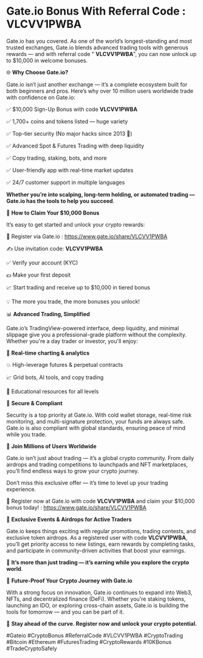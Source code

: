 # Gate.io Bonus With Referral Code : VLCVV1PWBA

Gate.io has you covered. As one of the world’s longest-standing and most trusted exchanges, Gate.io blends advanced trading tools with generous rewards — and with referral code " **VLCVV1PWBA**", you can now unlock up to $10,000 in welcome bonuses.

🌐 **Why Choose Gate.io?**

Gate.io isn’t just another exchange — it’s a complete ecosystem built for both beginners and pros. Here’s why over 10 million users worldwide trade with confidence on Gate.io:

✅ $10,000 Sign-Up Bonus with code **VLCVV1PWBA**

✅ 1,700+ coins and tokens listed — huge variety

✅ Top-tier security (No major hacks since 2013 💪)

✅ Advanced Spot & Futures Trading with deep liquidity

✅ Copy trading, staking, bots, and more

✅ User-friendly app with real-time market updates

✅ 24/7 customer support in multiple languages

**Whether you’re into scalping, long-term holding, or automated trading — Gate.io has the tools to help you succeed**.

🎁 **How to Claim Your $10,000 Bonus**

It’s easy to get started and unlock your crypto rewards:

📲 Register via Gate.io : https://www.gate.io/share/VLCVV1PWBA

✍️ Use invitation code: **VLCVV1PWBA**

✅ Verify your account (KYC)

💵 Make your first deposit

📈 Start trading and receive up to $10,000 in tiered bonus

💡 The more you trade, the more bonuses you unlock!

📊 **Advanced Trading, Simplified**

Gate.io’s TradingView-powered interface, deep liquidity, and minimal slippage give you a professional-grade platform without the complexity. Whether you're a day trader or investor, you'll enjoy:

🔧 **Real-time charting & analytics**

💥 High-leverage futures & perpetual contracts

📈 Grid bots, AI tools, and copy trading

🧠 Educational resources for all levels

💼 **Secure & Compliant**

Security is a top priority at Gate.io. With cold wallet storage, real-time risk monitoring, and multi-signature protection, your funds are always safe. Gate.io is also compliant with global standards, ensuring peace of mind while you trade.

🌟 **Join Millions of Users Worldwide**

Gate.io isn’t just about trading — it’s a global crypto community. From daily airdrops and trading competitions to launchpads and NFT marketplaces, you’ll find endless ways to grow your crypto journey.

Don’t miss this exclusive offer — it’s time to level up your trading experience.

🔗 Register now at Gate.io with code **VLCVV1PWBA** and claim your $10,000 bonus today! : https://www.gate.io/share/VLCVV1PWBA

🚀 **Exclusive Events & Airdrops for Active Traders**

Gate.io keeps things exciting with regular promotions, trading contests, and exclusive token airdrops. As a registered user with code **VLCVV1PWBA**, you’ll get priority access to new listings, earn rewards by completing tasks, and participate in community-driven activities that boost your earnings.

💎 **It’s more than just trading — it’s earning while you explore the crypto world**.

🔮 **Future-Proof Your Crypto Journey with Gate.io**

With a strong focus on innovation, Gate.io continues to expand into Web3, NFTs, and decentralized finance (DeFi). Whether you're staking tokens, launching an IDO, or exploring cross-chain assets, Gate.io is building the tools for tomorrow — and you can be part of it.

🧠 **Stay ahead of the curve. Register now and unlock your crypto potential.**


#Gateio #CryptoBonus #ReferralCode #VLCVV1PWBA #CryptoTrading #Bitcoin #Ethereum #FuturesTrading #CryptoRewards #10KBonus #TradeCryptoSafely


